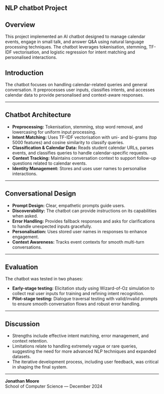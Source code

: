 NLP chatbot Project
---

## Overview

This project implemented an AI chatbot designed to manage calendar events, engage in small talk, and answer Q&A using natural language processing techniques. The chatbot leverages tokenisation, stemming, TF-IDF vectorisation, and logistic regression for intent matching and personalised interactions.

## Introduction

The chatbot focuses on handling calendar-related queries and general conversation. It preprocesses user inputs, classifies intents, and accesses calendar data to provide personalised and context-aware responses.

---

## Chatbot Architecture

- **Preprocessing:** Tokenisation, stemming, stop word removal, and lowercasing for uniform input processing.  
- **Intent Matching:** Uses TF-IDF vectorisation with uni- and bi-grams (top 5000 features) and cosine similarity to classify queries.  
- **Classification & Calendar Data:** Reads student calendar URLs, parses events, and classifies queries to handle calendar-specific requests.  
- **Context Tracking:** Maintains conversation context to support follow-up questions related to calendar events.  
- **Identity Management:** Stores and uses user names to personalise interactions.

---

## Conversational Design

- **Prompt Design:** Clear, empathetic prompts guide users.  
- **Discoverability:** The chatbot can provide instructions on its capabilities when asked.  
- **Error Handling:** Provides fallback responses and asks for clarifications to handle unexpected inputs gracefully.  
- **Personalisation:** Uses stored user names in responses to enhance engagement.  
- **Context Awareness:** Tracks event contexts for smooth multi-turn conversations.

---

## Evaluation

The chatbot was tested in two phases:

- **Early-stage testing:** Elicitation study using Wizard-of-Oz simulation to collect real user inputs for training and refining intent recognition.  
- **Pilot-stage testing:** Dialogue traversal testing with valid/invalid prompts to ensure smooth conversation flows and robust error handling.

---

## Discussion

- Strengths include effective intent matching, error management, and context retention.  
- Limitations relate to handling extremely vague or rare queries, suggesting the need for more advanced NLP techniques and expanded datasets.  
- The iterative development process, including user feedback, was critical in shaping the final system.


---

**Jonathan Moore**  
School of Computer Science — December 2024
